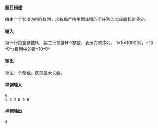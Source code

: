 #### 题目描述

给定一个长度为N的数列，求数值严格单调递增的子序列的长度最长是多少。

#### 输入

第一行包含整数N。
第二行包含N个整数，表示完整序列。
1≤N≤100000，−10​^9^​≤数列中的数≤10^9^

#### 输出

输出一个整数，表示最大长度。

#### 样例输入               

```
6
1 3 2 8 5 6
```

#### 样例输出            

```
4
```


